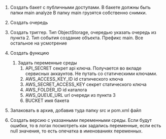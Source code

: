1. Создать бакет с публичными доступами. В бакете должны быть папки
    main
    analyze
В папку main грузятся собственно снимки.
2. Создать очередь
3. Создать триггер. Тип ObjectStorage, очередью указать очередь из пункта 2. Тип события создание объекта. Префикс main. Все остальное на усмотрение
4. Создать функцию
   1. Задать переменные среды
      1. API_SECRET секрет api ключа. Получается во вкладе сервисных аккаунтов. Не путать со статическими ключами.
      2. AWS_ACCESS_KEY_ID id статического ключа
      3. AWS_SECRET_ACCESS_KEY секрет статического ключа
      4. AWS_FOLDER_ID id каталога
      5. AWS_QUEUE_URL url очереди из пункта 3
      6. BUCKET имя бакета
   
6. Запаковать в архив, добавив туда папку src и pom.xml файл
7. Создать версию с указанными переменными среды. Если будут ошибки, то в логах посмотреть как задались переменные, если есть null значения, то есть опечатка в именованиях переменных.


